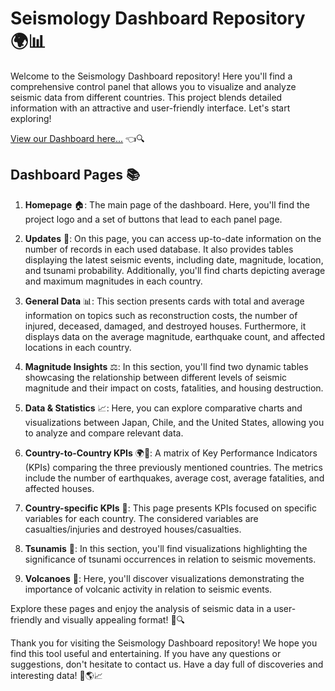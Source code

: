 # Seismology Dashboard Repository 🌍📊

Welcome to the Seismology Dashboard repository! Here you'll find a comprehensive control panel that allows you to visualize and analyze seismic data from different countries. This project blends detailed information with an attractive and user-friendly interface. Let's start exploring!

[View our Dashboard here...](https://lookerstudio.google.com/reporting/560da032-b939-4b78-a596-502e8e2591e8) 👈🔍

## Dashboard Pages 📚

1. **Homepage** 🏠: The main page of the dashboard. Here, you'll find the project logo and a set of buttons that lead to each panel page.

2. **Updates** 🔄: On this page, you can access up-to-date information on the number of records in each used database. It also provides tables displaying the latest seismic events, including date, magnitude, location, and tsunami probability. Additionally, you'll find charts depicting average and maximum magnitudes in each country.

3. **General Data** 📊: This section presents cards with total and average information on topics such as reconstruction costs, the number of injured, deceased, damaged, and destroyed houses. Furthermore, it displays data on the average magnitude, earthquake count, and affected locations in each country.

4. **Magnitude Insights** ⚖️: In this section, you'll find two dynamic tables showcasing the relationship between different levels of seismic magnitude and their impact on costs, fatalities, and housing destruction.

5. **Data & Statistics** 📈: Here, you can explore comparative charts and visualizations between Japan, Chile, and the United States, allowing you to analyze and compare relevant data.

6. **Country-to-Country KPIs** 🌍🔁: A matrix of Key Performance Indicators (KPIs) comparing the three previously mentioned countries. The metrics include the number of earthquakes, average cost, average fatalities, and affected houses.

7. **Country-specific KPIs** 🔢: This page presents KPIs focused on specific variables for each country. The considered variables are casualties/injuries and destroyed houses/casualties.

8. **Tsunamis** 🌊: In this section, you'll find visualizations highlighting the significance of tsunami occurrences in relation to seismic movements.

9. **Volcanoes** 🌋: Here, you'll discover visualizations demonstrating the importance of volcanic activity in relation to seismic events.

Explore these pages and enjoy the analysis of seismic data in a user-friendly and visually appealing format! 🚀🔍

Thank you for visiting the Seismology Dashboard repository! We hope you find this tool useful and entertaining. If you have any questions or suggestions, don't hesitate to contact us. Have a day full of discoveries and interesting data! 🌟🌎📈